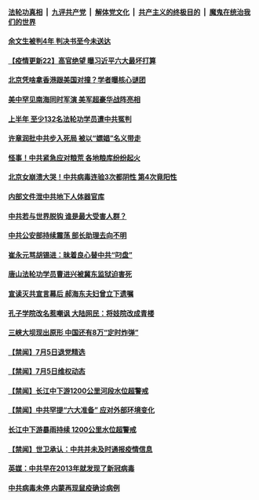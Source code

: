 ####  [法轮功真相](../../../../basic/blob/master/README.md?t=07061831) &nbsp;|&nbsp; [九评共产党](../../../../9ping.md/blob/master/README.md?t=07061831) &nbsp;|&nbsp; [解体党文化](../../../../jtdwh.md/blob/master/README.md?t=07061831)  &nbsp;|&nbsp; [共产主义的终极目的](../../../../gczydzjmd.md/blob/master/README.md?t=07061831) &nbsp;|&nbsp; [魔鬼在统治我们的世界](../../../../mgztzwmdsj.md/blob/master/README.md?t=07061831) 

#### [余文生被判4年 判决书至今未送达](../pages/prog204/a102887130.md?t=07061831) 


#### [【疫情更新22】高官绝望 曝习近平六大最坏打算](../pages/prog204/a102886813.md?t=07061831) 


#### [北京凭啥拿香港跟美国对撞？学者曝核心谜团](../pages/prog204/a102887074.md?t=07061831) 

#### [美中罕见南海同时军演 美军超豪华战阵亮相](../pages/prog204/a102887038.md?t=07061831) 

#### [上半年 至少132名法轮功学员遭中共冤判](../pages/prog204/a102887019.md?t=07061831) 

#### [许章润批中共步入死局 被以“嫖娼”名义带走](../pages/prog204/a102886993.md?t=07061831) 

#### [怪事！中共紧急应对粮荒 各地粮库纷纷起火](../pages/prog204/a102886968.md?t=07061831) 

#### [北京女崩溃大哭！中共病毒连验3次都阴性 第4次竟阳性](../pages/prog204/a102886962.md?t=07061831) 

#### [内部文件泄中共地下人体器官库](../pages/prog204/a102886877.md?t=07061831) 

#### [中共若与世界脱钩 谁是最大受害人群？](../pages/prog204/a102886929.md?t=07061831) 


#### [中共公安部持续震荡 部长助理去向不明](../pages/prog204/a102886876.md?t=07061831) 

#### [崔永元骂胡锡进：昧着良心替中共“叼盘”](../pages/prog204/a102886871.md?t=07061831) 

#### [唐山法轮功学员曹进兴被冀东监狱迫害死](../pages/prog204/a102886856.md?t=07061831) 

#### [宣读灭共宣言幕后 郝海东夫妇曾立下遗嘱](../pages/prog204/a102886848.md?t=07061831) 

#### [孔子学院改名惹嘲讽 大陆网民：将妓院改成青楼](../pages/prog204/a102886832.md?t=07061831) 

#### [三峡大坝现出原形 中国还有8万“定时炸弹”](../pages/prog204/a102886825.md?t=07061831) 


#### [【禁闻】7月5日退党精选](../pages/prog204/a102886805.md?t=07061831) 

#### [【禁闻】7月5日维权动态](../pages/prog204/a102886801.md?t=07061831) 

#### [【禁闻】长江中下游1200公里河段水位超警戒](../pages/prog204/a102886783.md?t=07061831) 

#### [【禁闻】中共罕提“六大准备” 应对外部环境变化](../pages/prog204/a102886785.md?t=07061831) 

#### [长江中下游暴雨持续 1200公里水位超警戒](../pages/prog204/a102886728.md?t=07061831) 


#### [【禁闻】世卫承认：中共并未及时通报疫情信息](../pages/prog204/a102886744.md?t=07061831) 

#### [英媒：中共早在2013年就发现了新冠病毒](../pages/prog204/a102886678.md?t=07061831) 

#### [中共病毒未停 内蒙再现鼠疫确诊病例](../pages/prog204/a102886680.md?t=07061831) 


